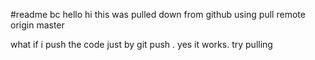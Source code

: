 #readme bc
 hello hi this was pulled down from  github using pull remote origin master

what if i push the code just by git push .
 yes it works. try pulling 
